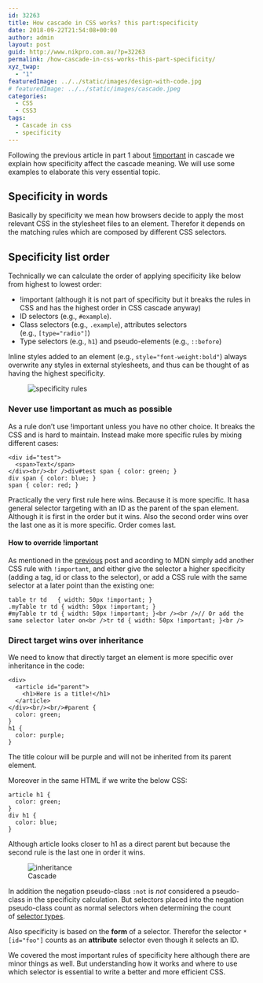 ```yaml
---
id: 32263
title: How cascade in CSS works? this part:specificity
date: 2018-09-22T21:54:08+00:00
author: admin
layout: post
guid: http://www.nikpro.com.au/?p=32263
permalink: /how-cascade-in-css-works-this-part-specificity/
xyz_twap:
  - "1"
featuredImage: ../../static/images/design-with-code.jpg
# featuredImage: ../../static/images/cascade.jpeg
categories:
  - CSS
  - CSS3
tags:
  - Cascade in css
  - specificity
---
```

Following the previous article in part 1 about [!important](http://www.nikpro.com.au/how-cascade-in-css-works-this-part-important/) in cascade we explain how specificity affect the cascade meaning. We will use some examples to elaborate this very essential topic.

## Specificity in words

Basically by specificity we mean how browsers decide to apply the most relevant CSS in the stylesheet files to an element. Therefor it depends on the matching rules which are composed by different CSS selectors.

## Specificity list order

Technically we can calculate the order of applying specificity like below from highest to lowest order:

  * !important (although it is not part of specificity but it breaks the rules in CSS and has the highest order in CSS cascade anyway)
  * ID selectors (e.g., `#example`).
  * Class selectors (e.g., `.example`), attributes selectors (e.g., `[type="radio"]`) 
  * Type selectors (e.g., `h1`) and pseudo-elements (e.g., `::before`)

Inline styles added to an element (e.g., `style="font-weight:bold"`) always overwrite any styles in external stylesheets, and thus can be thought of as having the highest specificity.<figure class="wp-block-image">

<img src="http://www.nikpro.com.auspecificity1.png" alt="specificity rules" class="wp-image-32265" srcset="http://testgatsby.localspecificity1.png 712w, http://testgatsby.localspecificity1-300x126.png 300w" sizes="(max-width: 712px) 100vw, 712px" /> </figure> 

### Never use !important as much as possible

As a rule don&#8217;t use !important unless you have no other choice. It breaks the CSS and is hard to maintain. Instead make more specific rules by mixing different cases:


```
<div id="test">
  <span>Text</span>
</div><br/><br />div#test span { color: green; }
div span { color: blue; }
span { color: red; }
```


Practically the very first rule here wins. Because it is more specific. It hasa general selector targeting with an ID as the parent of the span element. Although it is first in the order but it wins. Also the second order wins over the last one as it is more specific. Order comes last.

#### How to override !important

As mentioned in the [previous](http://www.nikpro.com.au/how-cascade-in-css-works-this-part-important/) post and acording to MDN simply add another CSS rule with `!important`, and either give the selector a higher specificity (adding a tag, id or class to the selector), or add a CSS rule with the same selector at a later point than the existing one:


```
table tr td   { width: 50px !important; }
.myTable tr td { width: 50px !important; }
#myTable tr td { width: 50px !important; }<br /><br />// Or add the same selector later on<br />tr td { width: 50px !important; }<br />
```


### Direct target wins over inheritance

We need to know that directly target an element is more specific over inheritance in the code:


```
<div>
  <article id="parent">
    <h1>Here is a title!</h1>
  </article>
</div><br/><br/>#parent {
  color: green;
}
h1 {
  color: purple;
}
```


The title colour will be purple and will not be inherited from its parent element.

Moreover in the same HTML if we write the below CSS:


```
article h1 {
  color: green;
}
div h1 {
  color: blue;
}
```


Although article looks closer to h1 as a direct parent but because the second rule is the last one in order it wins.

<div class="wp-block-image">
  <figure class="aligncenter"><img src="http://www.nikpro.com.auineritance.jpg" alt="inheritance" class="wp-image-32268" srcset="http://testgatsby.localineritance.jpg 1920w, http://testgatsby.localineritance-300x169.jpg 300w, http://testgatsby.localineritance-768x432.jpg 768w, http://testgatsby.localineritance-1024x576.jpg 1024w, http://testgatsby.localineritance-1568x882.jpg 1568w" sizes="(max-width: 1920px) 100vw, 1920px" /><figcaption>Cascade</figcaption></figure>
</div>

In addition the negation pseudo-class `:not` is _not_ considered a pseudo-class in the specificity calculation. But selectors placed into the negation pseudo-class count as normal selectors when determining the count of [selector types](https://developer.mozilla.org/en-US/docs/Web/CSS/Specificity#Selector_Types).

Also specificity is based on the **form** of a selector. Therefor the selector `*[id="foo"]` counts as an **attribute** selector even though it selects an ID.

We covered the most important rules of specificity here although there are minor things as well. But understanding how it works and where to use which selector is essential to write a better and more efficient CSS.